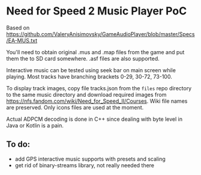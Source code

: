 # Need for Speed 2 Music Player PoC

Based on https://github.com/ValeryAnisimovsky/GameAudioPlayer/blob/master/Specs/EA-MUS.txt

You'll need to obtain original .mus and .map files from the game and put them the to SD card somewhere. .asf files are also supported.

Interactive music can be tested using seek bar on main screen while playing. Most tracks have branching brackets 0-29, 30-72, 73-100.

To display track images, copy file tracks.json from the `files` repo directory to the same music directory and download required images from https://nfs.fandom.com/wiki/Need_for_Speed_II/Courses.
Wiki file names are preserved. Only icons files are used at the moment.

Actual ADPCM decoding is done in C++ since dealing with byte level in Java or Kotlin is a pain.

## To do:
- add GPS interactive music supports with presets and scaling
- get rid of binary-streams library, not really needed there